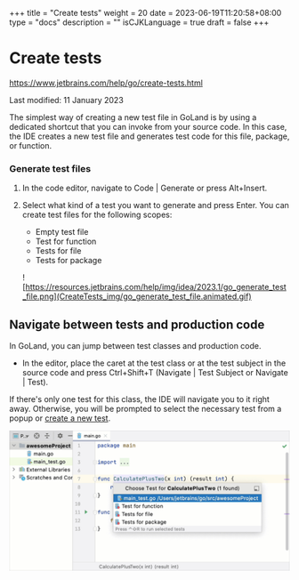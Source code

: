 +++
title = "Create tests"
weight = 20
date = 2023-06-19T11:20:58+08:00
type = "docs"
description = ""
isCJKLanguage = true
draft = false
+++
# Create tests﻿

https://www.jetbrains.com/help/go/create-tests.html

Last modified: 11 January 2023

The simplest way of creating a new test file in GoLand is by using a dedicated shortcut that you can invoke from your source code. In this case, the IDE creates a new test file and generates test code for this file, package, or function.

### Generate test files﻿

1. In the code editor, navigate to Code | Generate or press Alt+Insert.

2. Select what kind of a test you want to generate and press Enter. You can create test files for the following scopes:

   - Empty test file
   - Test for function
   - Tests for file
   - Tests for package

   ![https://resources.jetbrains.com/help/img/idea/2023.1/go_generate_test_file.png](CreateTests_img/go_generate_test_file.animated.gif)

## Navigate between tests and production code﻿

In GoLand, you can jump between test classes and production code.

- In the editor, place the caret at the test class or at the test subject in the source code and press Ctrl+Shift+T (Navigate | Test Subject or Navigate | Test).

If there's only one test for this class, the IDE will navigate you to it right away. Otherwise, you will be prompted to select the necessary test from a popup or [create a new test](https://www.jetbrains.com/help/go/create-tests.html#create-test).

![Jump to test](CreateTests_img/go_jump_to_test.png)